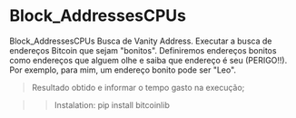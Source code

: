# Block_AddressesCPUs
Block_AddressesCPUs
Busca de Vanity Address.
Executar a busca de endereços Bitcoin que sejam "bonitos".
Definiremos endereços bonitos como endereços que alguem olhe e saiba que endereço é seu (PERIGO!!). 
Por exemplo, para mim, um endereço bonito pode ser "Leo". 
> Resultado obtido e  informar o tempo gasto na execução;

>>Instalation: pip install bitcoinlib
